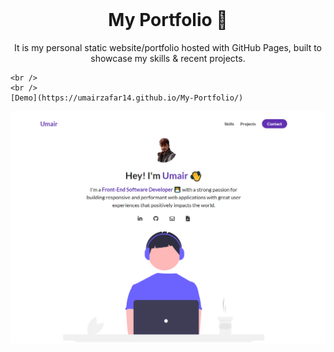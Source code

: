 <!-- PROJECT LOGO -->
<br />
<p align="center">
  <h1 align="center">My Portfolio 🚀</h1>

  <p align="center">
    It is my personal static website/portfolio hosted with GitHub Pages, built to showcase
    my skills & recent projects.
    
    <br />
    <br />
    [Demo](https://umairzafar14.github.io/My-Portfolio/)
  </p>
</p>

[![Site preview](./assets/home-page.png)](https://umairzafar14.github.io/My-Portfolio/)
